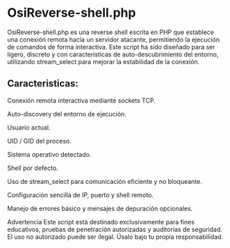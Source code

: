 OsiReverse-shell.php
=====================

OsiReverse-shell.php es una reverse shell escrita en PHP que establece una conexión remota hacia un servidor atacante, permitiendo la ejecución de comandos de forma interactiva. Este script ha sido diseñado para ser ligero, discreto y con características de auto-descubrimiento del entorno, utilizando stream\_select para mejorar la estabilidad de la conexión.

Caracteristicas:
----------------
Conexión remota interactiva mediante sockets TCP.

Auto-discovery del entorno de ejecución.

Usuario actual.

UID / GID del proceso.

Sistema operativo detectado.

Shell por defecto.

Uso de stream_select para comunicación eficiente y no bloqueante.

Configuración sencilla de IP, puerto y shell remoto.

Manejo de errores básico y mensajes de depuración opcionales.

Advertencia
Este script está destinado exclusivamente para fines educativos, pruebas de penetración autorizadas y auditorías de seguridad.
El uso no autorizado puede ser ilegal. Úsalo bajo tu propia responsabilidad.

